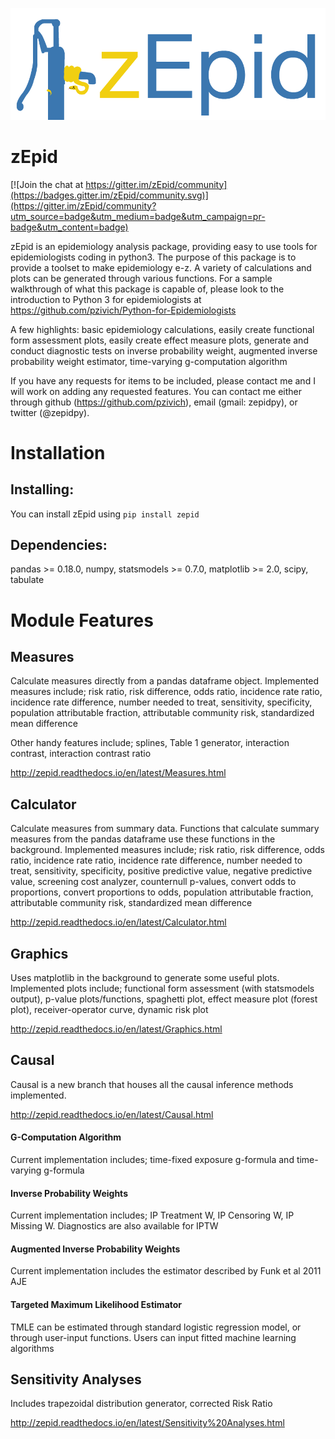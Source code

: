 ![zepid](docs/images/zepid_logo.png)
# zEpid

[![Join the chat at https://gitter.im/zEpid/community](https://badges.gitter.im/zEpid/community.svg)](https://gitter.im/zEpid/community?utm_source=badge&utm_medium=badge&utm_campaign=pr-badge&utm_content=badge)

zEpid is an epidemiology analysis package, providing easy to use tools for epidemiologists coding in python3. The 
purpose of this package is to provide a toolset to make epidemiology e-z. A variety of calculations and plots can be 
generated through various functions. For a sample walkthrough of what this package is capable of, please look to the 
introduction to Python 3 for epidemiologists at https://github.com/pzivich/Python-for-Epidemiologists

A few highlights: basic epidemiology calculations, easily create functional form assessment plots, 
easily create effect measure plots, generate and conduct diagnostic tests on inverse probability weight, augmented
inverse probability weight estimator, time-varying g-computation algorithm 

If you have any requests for items to be included, please contact me and I will work on adding any requested features. 
You can contact me either through github (https://github.com/pzivich), email (gmail: zepidpy), or twitter (@zepidpy).

# Installation

## Installing:
You can install zEpid using `pip install zepid`

## Dependencies:
pandas >= 0.18.0, numpy, statsmodels >= 0.7.0, matplotlib >= 2.0, scipy, tabulate

# Module Features

## Measures
Calculate measures directly from a pandas dataframe object. Implemented measures include; risk ratio, risk difference, 
odds ratio, incidence rate ratio, incidence rate difference, number needed to treat, sensitivity, specificity, 
population attributable fraction, attributable community risk, standardized mean difference

Other handy features include; splines, Table 1 generator, interaction contrast, interaction contrast ratio

http://zepid.readthedocs.io/en/latest/Measures.html

## Calculator
Calculate measures from summary data. Functions that calculate summary measures from the pandas dataframe use these 
functions in the background. Implemented measures include; risk ratio, risk difference, odds ratio, incidence rate 
ratio, incidence rate difference, number needed to treat, sensitivity, specificity, positive predictive value, negative 
predictive value, screening cost analyzer, counternull p-values, convert odds to proportions, convert proportions to 
odds, population attributable fraction, attributable community risk, standardized mean difference

http://zepid.readthedocs.io/en/latest/Calculator.html

## Graphics
Uses matplotlib in the background to generate some useful plots. Implemented plots include; functional form assessment 
(with statsmodels output), p-value plots/functions, spaghetti plot, effect measure plot (forest plot), receiver-operator 
curve, dynamic risk plot

http://zepid.readthedocs.io/en/latest/Graphics.html

## Causal
Causal is a new branch that houses all the causal inference methods implemented. 

http://zepid.readthedocs.io/en/latest/Causal.html

#### G-Computation Algorithm
Current implementation includes; time-fixed exposure g-formula and time-varying g-formula

#### Inverse Probability Weights 
Current implementation includes; IP Treatment W, IP Censoring W, IP Missing W. Diagnostics are also available for IPTW

#### Augmented Inverse Probability Weights
Current implementation includes the estimator described by Funk et al 2011 AJE

#### Targeted Maximum Likelihood Estimator
TMLE can be estimated through standard logistic regression model, or through user-input functions. Users can input
fitted machine learning algorithms

## Sensitivity Analyses
Includes trapezoidal distribution generator, corrected Risk Ratio

http://zepid.readthedocs.io/en/latest/Sensitivity%20Analyses.html